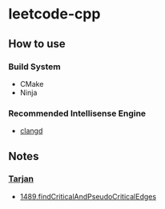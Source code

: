 # leetcode-cpp

## How to use

### Build System

* CMake
* Ninja

### Recommended Intellisense Engine

* [clangd](https://clangd.llvm.org)

## Notes

### [Tarjan](docs/Tarjan.md)
* [1489.findCriticalAndPseudoCriticalEdges](docs/1489.findCriticalAndPseudoCriticalEdges.md#top)